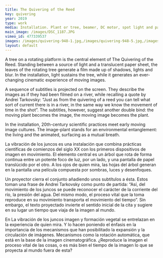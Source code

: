 ```yaml
---
title: The Quivering of the Reed
key: quivering
year: 2019
type: work
media: Installation. Plant or tree, beamer, DC motor, spot light and paper screen. Variable dimensions.
main_image: /images/DSC_1187.JPG
vimeo_id: 477339537
images: /images/quivering-948-1.jpg,/images/quivering-948-5.jpg,/images/quivering-948-3.jpg,/images/quivering-948-4.jpg,/images/quivering-948-2.jpg, /images/20190705_122039.jpg
layout: default
---
```




<div class="en">
<p>A tree on a rotating platform is the central element of The Quivering of the Reed. Standing between a source of light and a translucent paper sheet, the leaves of the rotating tree generate a film made up of shadows, lights and blur. In the installation, light sustains the tree, while it generates an ever-changing cinematic experience of moving images.
</p>	
<p>A sequence of subtitles is projected on the screen. They describe the images as if they had been filmed on a river, while recalling a quote by Andrei Tarkovsky: “Just as from the quivering of a reed you can tell what sort of current there is in a river, in the same way we know the movement of time in the shot”. The subtitles, however, suggest another double bind: the moving plant becomes the image, the moving image becomes the plant.</p>
<p>In the installation, 20th-century scientific practices meet early moving image cultures. The image-plant stands for an environmental entanglement: the living and the animated, surfacing as a mutual breath.</p>
</div>

<div class="es">
<p>La vibración de los juncos es una instalación que combina prácticas científicas de comienzos del siglo XX con los primeros dispositivos de imagen en movimiento. El elemento central es un árbol que rota de forma continua entre un potente foco de luz, por un lado, y una pantalla de papel translúcido por el otro. A los ojos de quien mira, las hojas del árbol generan en la pantalla una película compuesta por sombras, luces y desenfoques.</p>
<p>Un proyector cierra el conjunto añadiendo unos subtítulos a ésta. Estos toman una frase de Andrei Tarkovsky como punto de partida: “Así, del movimiento de los juncos se puede reconocer el carácter de la corriente del río, la presión del agua. Del mismo modo, el proceso vital que la toma reproduce en su movimiento transporta el movimiento del tiempo”. Sin embargo, el texto proyectado invierte el sentido inicial de la cita y sugiere en su lugar un tiempo que viaja de la imagen al mundo.</p>
<p>En La vibración de los juncos imagen y formación vegetal se entrelazan en la experiencia de quien mira. Y lo hacen poniendo el énfasis en la importancia de los mecanismos que han posibilitado la expansión y la circulación de imágenes. Mecanismos como la rotación automática, que está en la base de la imagen cinematográfica. ¿Reproduce la imagen el proceso vital de las cosas, o es más bien el tiempo de la imagen lo que se proyecta al mundo fuera de esta?</p>
</div>